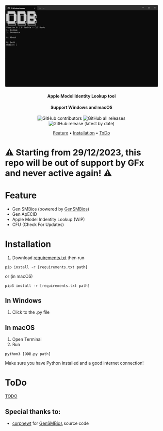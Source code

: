 <p align="center"><img src="Img/MainMenu.png" alt="Main Menu" title="Main Menu"></p>

<h4 align="center">Apple Model Identity Lookup tool</h4>
<h4 align="center">Support Windows and macOS</h4>

<p align="center">
<img alt="GitHub contributors" src="https://img.shields.io/github/contributors/gorouflex/ODB?style=for-the-badge">
<img alt="GitHub all releases" src="https://img.shields.io/github/downloads/gorouflex/ODB/total?style=for-the-badge">
<img alt="GitHub release (latest by date)" src="https://img.shields.io/github/v/release/gorouflex/ODB?style=for-the-badge">

<p align="center">
  <a href="#feature">Feature</a>
  •
  <a href="#installation">Installation</a>
  •
  <a href="#todo">ToDo</a> 
</p>

# ⚠️ Starting from 29/12/2023, this repo will be out of support by GFx and never active again! ⚠️
# Feature
- Gen SMBios (powered by [GenSMBios](https://github.com/corpnewt/GenSMBIOS/))
- Gen ApECID
- Apple Model Indentity Lookup (WIP)
- CFU (Check For Updates)

# Installation

1. Download [requirements.txt](ODB/requirements.txt) then run 
```
pip install -r [requirements.txt path]
```
or (in macOS)
```
pip3 install -r [requirements.txt path]
```
## In Windows
 1. Click to the .py file
## In macOS
 1. Open Terminal
 2. Run
```
python3 [ODB.py path]
```
Make sure you have Python installed and a good internet connection!
# ToDo
<a href="TODO.md">TODO</a> 

## Special thanks to:

- [corpnewt](https://github.com/corpnewt) for [GenSMBios](https://github.com/corpnewt/GenSMBIOS/) source code
